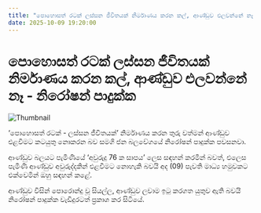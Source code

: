 ```yaml
---
title: "පොහොසත් රටක් ලස්සන ජීවිතයක් නිර්මාණය කරන කල්, ආණ්ඩුව එලවන්නේ නෑ - නිරෝෂන් පාදුක්ක"
date: 2025-10-09 19:20:00
---
```


# පොහොසත් රටක් ලස්සන ජීවිතයක් නිර්මාණය කරන කල්, ආණ්ඩුව එලවන්නේ නෑ - නිරෝෂන් පාදුක්ක

![Thumbnail](https://helakuru.sgp1.cdn.digitaloceanspaces.com/esana/images/lib/niroshan-padukka-niu.jpg)

‘පොහොසත් රටක් - ලස්සන ජීවිතයක්’ නිර්මාණය කරන තුරු වත්මන් ආණ්ඩුව එළවීමට කටයුතු නොකරන බව සමගි ජන බලවේගයේ නිරෝෂන් පාදුක්ක පවසනවා.

ආණ්ඩුව බලයට පැමිණියේ ‘අවුරුදු 76 ක සාපය’ ලෙස සඳහන් කරමින් බවත්, එලෙස පැමිණි ආණ්ඩුව අවුරුද්දකින් එළවීමට නොහැකි බවයි අද (09) පැවති මාධ්‍ය හමුවකට එක්වෙමින් ඔහු සඳහන් කළේ.

ආණ්ඩුව විසින් පොරොන්දු වූ සියල්ල, ආණ්ඩුව ලවාම ඉටු කරගත යුතුව ඇති බවයි නිරෝෂන් පාදුක්ක වැඩිදුරටත් ප්‍රකාශ කර සිටියේ.

